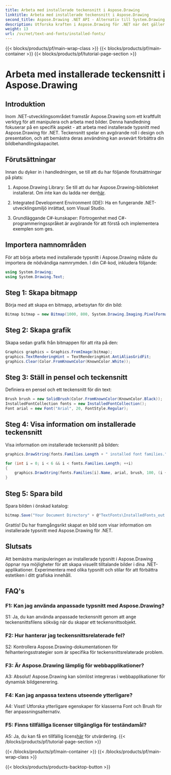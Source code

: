 ```yaml
---
title: Arbeta med installerade teckensnitt i Aspose.Drawing
linktitle: Arbeta med installerade teckensnitt i Aspose.Drawing
second_title: Aspose.Drawing .NET API - Alternativ till System.Drawing.Common
description: Utforska kraften i Aspose.Drawing för .NET när det gäller att manipulera installerade typsnitt. Förbättra dina bildbehandlingsfärdigheter med denna omfattande handledning.
weight: 13
url: /sv/net/text-and-fonts/installed-fonts/
---
```


{{< blocks/products/pf/main-wrap-class >}}
{{< blocks/products/pf/main-container >}}
{{< blocks/products/pf/tutorial-page-section >}}

# Arbeta med installerade teckensnitt i Aspose.Drawing

## Introduktion

Inom .NET-utvecklingsområdet framstår Aspose.Drawing som ett kraftfullt verktyg för att manipulera och arbeta med bilder. Denna handledning fokuserar på en specifik aspekt - att arbeta med installerade typsnitt med Aspose.Drawing för .NET. Teckensnitt spelar en avgörande roll i design och presentation, och att bemästra deras användning kan avsevärt förbättra din bildbehandlingskapacitet.

## Förutsättningar

Innan du dyker in i handledningen, se till att du har följande förutsättningar på plats:

1.  Aspose.Drawing Library: Se till att du har Aspose.Drawing-biblioteket installerat. Om inte kan du ladda ner den[här](https://releases.aspose.com/drawing/net/).

2. Integrated Development Environment (IDE): Ha en fungerande .NET-utvecklingsmiljö inrättad, som Visual Studio.

3. Grundläggande C#-kunskaper: Förtrogenhet med C#-programmeringsspråket är avgörande för att förstå och implementera exemplen som ges.

## Importera namnområden

För att börja arbeta med installerade typsnitt i Aspose.Drawing måste du importera de nödvändiga namnrymden. I din C#-kod, inkludera följande:

```csharp
using System.Drawing;
using System.Drawing.Text;
```

## Steg 1: Skapa bitmapp

Börja med att skapa en bitmapp, arbetsytan för din bild:

```csharp
Bitmap bitmap = new Bitmap(1000, 800, System.Drawing.Imaging.PixelFormat.Format32bppPArgb);
```

## Steg 2: Skapa grafik

Skapa sedan grafik från bitmappen för att rita på den:

```csharp
Graphics graphics = Graphics.FromImage(bitmap);
graphics.TextRenderingHint = TextRenderingHint.AntiAliasGridFit;
graphics.Clear(Color.FromKnownColor(KnownColor.White));
```

## Steg 3: Ställ in pensel och teckensnitt

Definiera en pensel och ett teckensnitt för din text:

```csharp
Brush brush = new SolidBrush(Color.FromKnownColor(KnownColor.Black));
InstalledFontCollection fonts = new InstalledFontCollection();
Font arial = new Font("Arial", 20, FontStyle.Regular);
```

## Steg 4: Visa information om installerade teckensnitt

Visa information om installerade teckensnitt på bilden:

```csharp
graphics.DrawString(fonts.Families.Length + " installed font families.", arial, brush, 100, 100);

for (int i = 0; i < 6 && i < fonts.Families.Length; ++i)
{
    graphics.DrawString(fonts.Families[i].Name, arial, brush, 100, (i + 2) * 100);
}
```

## Steg 5: Spara bild

Spara bilden i önskad katalog:

```csharp
bitmap.Save("Your Document Directory" + @"TextFonts\InstalledFonts_out.png");
```

Grattis! Du har framgångsrikt skapat en bild som visar information om installerade typsnitt med Aspose.Drawing för .NET.

## Slutsats

Att bemästra manipuleringen av installerade typsnitt i Aspose.Drawing öppnar nya möjligheter för att skapa visuellt tilltalande bilder i dina .NET-applikationer. Experimentera med olika typsnitt och stilar för att förbättra estetiken i ditt grafiska innehåll.

## FAQ's

### F1: Kan jag använda anpassade typsnitt med Aspose.Drawing?

S1: Ja, du kan använda anpassade teckensnitt genom att ange teckensnittsfilens sökväg när du skapar ett teckensnittsobjekt.

### F2: Hur hanterar jag teckensnittsrelaterade fel?

S2: Kontrollera Aspose.Drawing-dokumentationen för felhanteringsstrategier som är specifika för teckensnittsrelaterade problem.

### F3: Är Aspose.Drawing lämplig för webbapplikationer?

A3: Absolut! Aspose.Drawing kan sömlöst integreras i webbapplikationer för dynamisk bildgenerering.

### F4: Kan jag anpassa textens utseende ytterligare?

A4: Visst! Utforska ytterligare egenskaper för klasserna Font och Brush för fler anpassningsalternativ.

### F5: Finns tillfälliga licenser tillgängliga för teständamål?

 A5: Ja, du kan få en tillfällig licens[här](https://purchase.aspose.com/temporary-license/) för utvärdering.
{{< /blocks/products/pf/tutorial-page-section >}}

{{< /blocks/products/pf/main-container >}}
{{< /blocks/products/pf/main-wrap-class >}}

{{< blocks/products/products-backtop-button >}}
